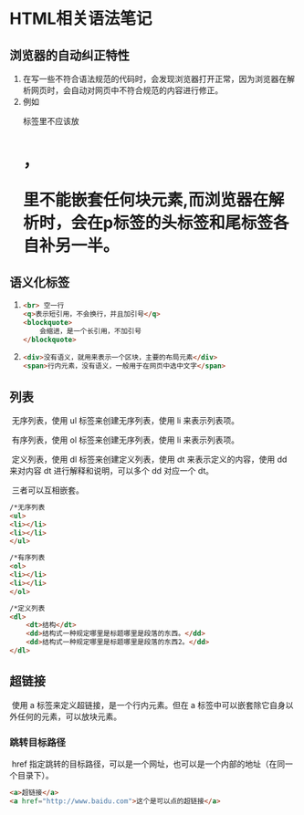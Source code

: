 # HTML相关语法笔记

## 浏览器的自动纠正特性

1. 在写一些不符合语法规范的代码时，会发现浏览器打开正常，因为浏览器在解析网页时，会自动对网页中不符合规范的内容进行修正。
2. 例如<p>标签里不应该放<h1>，<p>里不能嵌套任何块元素,而浏览器在解析时，会在p标签的头标签和尾标签各自补另一半。

## 语义化标签

1. ```html
   <br> 空一行
   <q>表示短引用，不会换行，并且加引号</q>
   <blockquote>
       会缩进，是一个长引用，不加引号
   </blockquote>
   ```

2. ```html
   <div>没有语义，就用来表示一个区块，主要的布局元素</div>
   <span>行内元素，没有语义，一般用于在网页中选中文字</span>
   ```

## 列表

​		无序列表，使用 ul 标签来创建无序列表，使用 li 来表示列表项。

​		有序列表，使用 ol 标签来创建无序列表，使用 li 来表示列表项。

​		定义列表，使用 dl 标签来创建定义列表，使用 dt 来表示定义的内容，使用 dd 来对内容 dt 进行解释和说明，可以多个 dd 对应一个 dt。

​		三者可以互相嵌套。

```html
/*无序列表
<ul>
<li></li>
<li></li>
</ul>

/*有序列表
<ol>
<li></li>
<li></li>
</ol>

/*定义列表
<dl>
    <dt>结构</dt>
    <dd>结构式一种规定哪里是标题哪里是段落的东西。</dd>
    <dd>结构式一种规定哪里是标题哪里是段落的东西2。</dd>
</dl>
```

## 超链接

​		使用 a 标签来定义超链接，是一个行内元素。但在 a 标签中可以嵌套除它自身以外任何的元素，可以放块元素。

### 跳转目标路径

​		href 指定跳转的目标路径，可以是一个网址，也可以是一个内部的地址（在同一个目录下）。

```html
<a>超链接</a>
<a href="http://www.baidu.com">这个是可以点的超链接</a>
```







